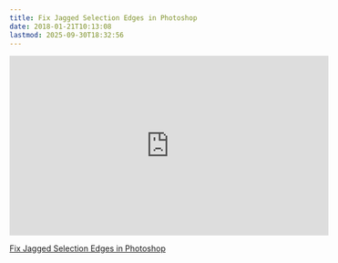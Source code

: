 ```yaml
---
title: Fix Jagged Selection Edges in Photoshop
date: 2018-01-21T10:13:08
lastmod: 2025-09-30T18:32:56
---
```


<div class="video-grid">

<div class="iframe-16-9-container">
<iframe class="youTubeIframe" src="https://www.youtube.com/embed/NxHrx7Chhr0?rel=0" width="560" height="315" frameborder="0" allow="accelerometer; autoplay; clipboard-write; encrypted-media; gyroscope; picture-in-picture; web-share" referrerpolicy="strict-origin-when-cross-origin" allowfullscreen></iframe>
</div>

</div>

[Fix Jagged Selection Edges in Photoshop](https://youtu.be/NxHrx7Chhr0)
